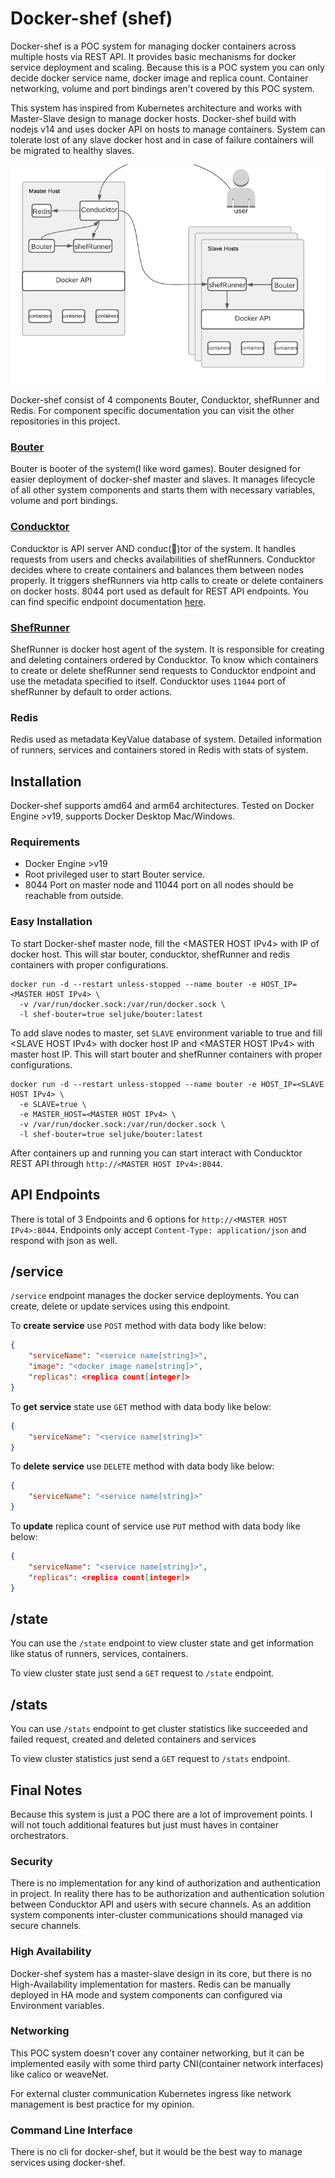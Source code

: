 # Docker-shef (shef)

Docker-shef is a POC system for managing docker containers across multiple hosts via REST API. It provides basic mechanisms for docker service deployment and scaling. Because this is a POC system you can only decide docker service name, docker image and replica count. Container networking, volume and port bindings aren't covered by this POC system.

This system has inspired from Kubernetes architecture and works with Master-Slave design to manage docker hosts. Docker-shef build with nodejs v14 and uses docker API on hosts to manage containers. System can tolerate lost of any slave docker host and in case of failure containers will be migrated to healthy slaves.

![Docker-Shef Design](./image.png)

Docker-shef consist of 4 components Bouter, Conducktor, shefRunner and Redis. For component specific documentation you can visit the other repositories in this project.

### [Bouter](https://github.com/docker-shef/bouter)

Bouter is booter of the system(I like word games). Bouter designed for easier deployment of docker-shef master and slaves. It manages lifecycle of all other system components and starts them with necessary variables, volume and port bindings.

### [Conducktor](https://github.com/docker-shef/conducktor)

Conducktor is API server AND conduc(🦆)tor of the system. It handles requests from users and checks availabilities of shefRunners. Conducktor decides where to create containers and balances them between nodes properly. It triggers shefRunners via http calls to create or delete containers on docker hosts. 8044 port used as default for REST API endpoints. You can find specific endpoint documentation [here](#api-endpoints).

### [ShefRunner](https://github.com/docker-shef/shefRunner)

ShefRunner is docker host agent of the system. It is responsible for creating and deleting containers ordered by Conducktor. To know which containers to create or delete shefRunner send requests to Conducktor endpoint and use the metadata specified to itself. Conducktor uses `11044` port of shefRunner by default to order actions.

### **Redis**

Redis used as metadata KeyValue database of system. Detailed information of runners, services and containers stored in Redis with stats of system.


## **Installation**

Docker-shef supports amd64 and arm64 architectures. Tested on Docker Engine >v19, supports Docker Desktop Mac/Windows.

### **Requirements**
- Docker Engine >v19
- Root privileged user to start Bouter service.
- 8044 Port on master node and 11044 port on all nodes should be reachable from outside.

### **Easy Installation**

To start Docker-shef master node, fill the \<MASTER HOST IPv4\> with IP of docker host. This will star bouter, conducktor, shefRunner and redis containers with proper configurations.
```
docker run -d --restart unless-stopped --name bouter -e HOST_IP=<MASTER HOST IPv4> \
  -v /var/run/docker.sock:/var/run/docker.sock \
  -l shef-bouter=true seljuke/bouter:latest
```

To add slave nodes to master, set `SLAVE` environment variable to true and fill \<SLAVE HOST IPv4\> with docker host IP and \<MASTER HOST IPv4\> with master host IP. This will start bouter and shefRunner containers with proper configurations.
```
docker run -d --restart unless-stopped --name bouter -e HOST_IP=<SLAVE HOST IPv4> \
  -e SLAVE=true \
  -e MASTER_HOST=<MASTER HOST IPv4> \
  -v /var/run/docker.sock:/var/run/docker.sock \
  -l shef-bouter=true seljuke/bouter:latest
```

After containers up and running you can start interact with Conducktor REST API through `http://<MASTER HOST IPv4>:8044`.


## **API Endpoints**

There is total of 3 Endpoints and 6 options for `http://<MASTER HOST IPv4>:8044`. Endpoints only accept `Content-Type: application/json` and respond with json as well.

## **/service**

`/service` endpoint manages the docker service deployments. You can create, delete or update services using this endpoint.

To **create** **service** use `POST` method with data body like below:

```json
{
    "serviceName": "<service name[string]>",
    "image": "<docker image name[string]>",
    "replicas": <replica count[integer]>
}
```

To **get** **service** state use `GET` method with data body like below:

```json
{
    "serviceName": "<service name[string]>"
}
```

To **delete** **service** use `DELETE` method with data body like below:

```json
{
    "serviceName": "<service name[string]>"
}
```

To **update** replica count of service use `PUT` method with data body like below:

```json
{
    "serviceName": "<service name[string]>",
    "replicas": <replica count[integer]>
}
```

## **/state**

You can use the `/state` endpoint to view cluster state and get information like status of runners, services, containers.

To view cluster state just send a `GET` request to `/state` endpoint.

## **/stats**

You can use `/stats` endpoint to get cluster statistics like succeeded and failed request, created and deleted containers and services

To view cluster statistics just send a `GET` request to `/stats` endpoint.

## **Final Notes**

Because this system is just a POC there are a lot of improvement points. I will not touch additional features but just must haves in container orchestrators.

### **Security**

There is no implementation for any kind of authorization and authentication in project. In reality there has to be authorization and authentication solution between Conducktor API and users with secure channels. As an addition system components inter-cluster communications should managed via secure channels.

### **High Availability**

Docker-shef system has a master-slave design in its core, but there is no High-Availability implementation for masters. Redis can be manually deployed in HA mode and system components can configured via Environment variables.

### **Networking**

This POC system doesn't cover any container networking, but it can be implemented easily with some third party CNI(container network interfaces) like calico or weaveNet. 

For external cluster communication Kubernetes ingress like network management is best practice for my opinion.

### **Command Line Interface**

There is no cli for docker-shef, but it would be the best way to manage services using docker-shef.
